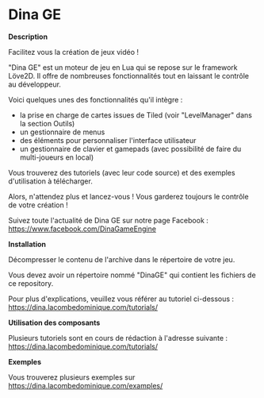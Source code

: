 # Dina GE

__Description__

Facilitez vous la création de jeux vidéo !

"Dina GE" est un moteur de jeu en Lua qui se repose sur le framework Löve2D.
Il offre de nombreuses fonctionnalités tout en laissant le contrôle au développeur.

Voici quelques unes des fonctionnalités qu'il intègre :

- la prise en charge de cartes issues de Tiled (voir "LevelManager" dans la section Outils)
- un gestionnaire de menus
- des éléments pour personnaliser l'interface utilisateur
- un gestionnaire de clavier et gamepads (avec possibilité de faire du multi-joueurs en local)

Vous trouverez des tutoriels (avec leur code source) et des exemples d'utilisation à télécharger.

Alors, n'attendez plus et lancez-vous ! Vous garderez toujours le contrôle de votre création !

Suivez toute l'actualité de Dina GE sur notre page Facebook : https://www.facebook.com/DinaGameEngine


__Installation__

Décompresser le contenu de l'archive dans le répertoire de votre jeu.

Vous devez avoir un répertoire nommé "DinaGE" qui contient les fichiers de ce repository.

Pour plus d'explications, veuillez vous référer au tutoriel ci-dessous :
https://dina.lacombedominique.com/tutorials/


__Utilisation des composants__

Plusieurs tutoriels sont en cours de rédaction à l'adresse suivante :
https://dina.lacombedominique.com/tutorials/


__Exemples__

Vous trouverez plusieurs exemples sur https://dina.lacombedominique.com/examples/
